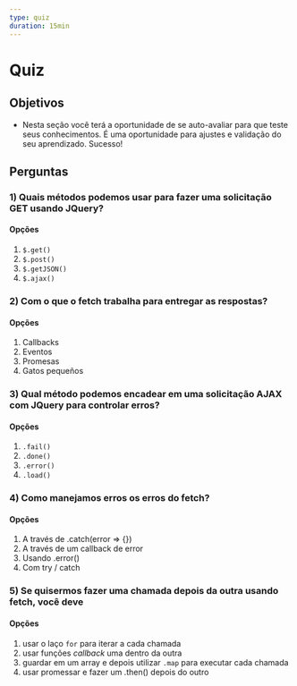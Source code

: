 ```yaml
---
type: quiz
duration: 15min
---
```


# Quiz

## Objetivos

- Nesta seção você terá a oportunidade de se auto-avaliar para que teste seus
  conhecimentos. É uma oportunidade para ajustes e validação do seu aprendizado.
  Sucesso!

## Perguntas

### 1) Quais métodos podemos usar para fazer uma solicitação GET usando JQuery?

#### Opções

1. `$.get()`
2. `$.post()`
3. `$.getJSON()`
4. `$.ajax()`

<solution style="display:none;">1, 3, 4</solution>

### 2) Com o que o fetch trabalha para entregar as respostas?

#### Opções

1. Callbacks
2. Eventos
3. Promesas
4. Gatos pequeños

<solution style="display:none;">3</solution>

### 3) Qual método podemos encadear em uma solicitação AJAX com JQuery para controlar erros?

#### Opções

1. `.fail()`
2. `.done()`
3. `.error()`
4. `.load()`

<solution style="display:none;">1</solution>

### 4) Como manejamos erros os erros do fetch?

#### Opções

1. A través de .catch(error => {})
2. A través de um callback de error
3. Usando .error()
4. Com try / catch

<solution style="display:none;">1</solution>

### 5) Se quisermos fazer uma chamada depois da outra usando fetch, você deve

#### Opções

1. usar o laço `for` para iterar a cada chamada
2. usar funções _callback_ uma dentro da outra
3. guardar em um array e depois utilizar `.map` para executar cada chamada
4. usar promessar e fazer um .then() depois do outro

<solution style="display:none;">4</solution>
